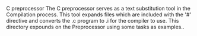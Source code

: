 C preprocessor
The C preprocessor serves as a text substitution tool in the Compilation process.
This tool expands files which are included with the '#' directive and converts the .c program to .i for the compiler to use.
This directory expounds on the Preprocessor using some tasks as examples..
